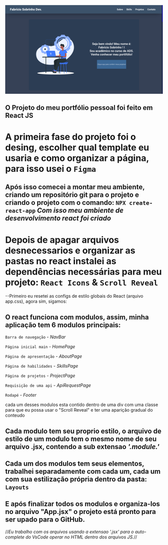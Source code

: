 <img src="./portfolio//src//modules/images/my-portfolio.png">

<!-- Pensando o projeto -->
## O Projeto do meu portfólio pessoal foi feito em React JS 

# A primeira fase do projeto foi o desing, escolher qual template eu usaria e como organizar a página, para isso usei o `Figma`


<!-- Estruturando o ambiente -->
## Após isso comecei a montar meu ambiente, criando um repositório git para o projeto e criando o projeto com o comando: `NPX create-react-app` *Com isso meu ambiente de desenvolvimento react foi criado*


# Depois de apagar arquivos desnecessarios e organizar as pastas no react instalei as dependências necessárias para meu projeto: `React Icons` & `Scroll Reveal`


<!-- Começando a codar de fato -->
--Primeiro eu resetei as configs de estilo globais do React (arquivo app.css), agora sim, sigamos:

## O react funciona com modulos, assim, minha aplicação tem 6 modulos principais:
`Barra de navegação` - *NavBar*

`Página inicial main` - *HomePage*

`Página de apresentação` - *AboutPage*

`Página de habilidades` - *SkillsPage*

`Página de projetos` - *ProjectPage*

`Requisição de uma api` - *ApiRequestPage*

`Rodapé` - *Footer*

cada um desses modulos esta contido dentro de uma div com uma classe para que eu possa usar o "Scroll Reveal" e ter uma aparição gradual do conteudo

## Cada modulo tem seu proprio estilo, o arquivo de estilo de um modulo tem o mesmo nome de seu arquivo .jsx, contendo a sub extensao *'.module.'*

## Cada um dos modulos tem seus elementos, trabalhei separadamente com cada um, cada um com sua estilização própria dentro da pasta: `Layouts`


## E após finalizar todos os modulos e organiza-los no arquivo "App.jsx" o projeto está pronto para ser upado para o GitHub. 


//*Eu trabalho com os arquivos usando a extensao '.jsx' para o auto-complete do VsCode operar no HTML dentro dos arquivos JS.*//